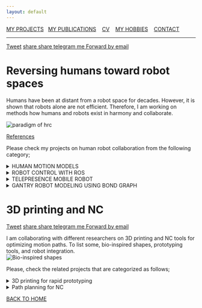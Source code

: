 ```yaml
---
layout: default
---
```

[MY PROJECTS](../Projects/2020-07-22-Projects.html) &nbsp;&nbsp;[MY PUBLICATIONS](../Publication/2020-07-22-Publications.html)  &nbsp;&nbsp;   [CV](../Resume/2020-07-22-Resume.html)   &nbsp;&nbsp;  [MY HOBBIES](../Hobby/2020-07-22-Hobby.html)  &nbsp;&nbsp; [CONTACT](../about.html)

---
<a href="https://twitter.com/share?url=https://tadeletuli.github.io/Projects/2020-07-22-Projects.html"  data-size="small"><i class="fa fa-twitter"></i>Tweet</a>
<a href="https://www.facebook.com/sharer/sharer.php?u=https://tadeletuli.github.io/Projects/2020-07-22-Projects.html" target="_blank"><i class="fa fa-facebook"></i> share </a>
<a href="https://www.linkedin.com/sharing/share-offsite/?url=https://tadeletuli.github.io/Projects/2020-07-22-Projects.html" target="_blank"><i class="fa fa-linkedin"></i> share </a>
<a href="https://t.me/share/url?url=https://tadeletuli.github.io/Projects/2020-07-22-Projects.html" target="_blank"><i class="fa fa-telegram"></i> telegram me </a>
<a href="mailto:Enter%20an%20email?subject=Human%20and%20robot%20collaboration&body=Thought%20you%20might%20be%20interested%20in%20this%20https://tadeletuli.github.io/Projects/2020-07-22-Projects.html"><i class="fa fa-envelope"></i>Forward by email</a>

# Reversing humans toward robot spaces 

Humans have been at distant from a robot space for decades. However, it is shown that robots alone are not efficient. Therefore, I am working on methods how humans and robots exist in harmony and collaborate. 

![paradigm of hrc](https://user-images.githubusercontent.com/48058146/127033152-af2b96d9-cf47-4758-8ab8-1ad89bd37fb7.png)

[References](TBD)

Please check my projects on human robot collaboration from the following category;

<details><summary>HUMAN MOTION MODELS</summary>
<p>
 
## Human motion capture using HTC Vive

Human-robot collaboration combines the extended capabilities of humans and robots to create a more inclusive and human-centered production system in the future.
However, human safety is the primary concern for manufacturing industries.
Therefore, real-time motion tracking is necessary to identify if the human worker body parts enter the restricted working space solely dedicated to the robot.
Tracking these motions using decentralized and different tracking systems requires a generic model controller and consistent motion exchanging formats.
In this work, our task is to investigate a concept for a unified real-time motion tracking for human-robot collaboration.
In this regard, a low cost and game-based motion tracking system, e.g., HTC Vive, is utilized to capture human motion by mapping into a digital human model in the Unity3D environment.\\
[References](https://www.mdpi.com/2504-3900/42/1/48)
![ECSA 2019](ecsa2019.gif)
</p>
</details>

<details><summary>ROBOT CONTROL WITH ROS</summary>
<p>
 
## ROS Based Robot Control - for deformable objects

Force compliant industrial robots are used to manipulate soft and deformable objects in real-time simulation.
However, such objects, e.g. additively manufactured elastomers, are difficult to manipulate due to unknown deformation behavior when pressure is applied.
In this regard, we applied a hierarchical force and position controller to analyze how the deformation of additively manufactured objects with different cross-sectional cavities take place.
Therefore, this approach can be applied to analyze the effect of force on the stiffness of objects with cavities.\\
[References](https://protech.mb.uni-siegen.de/fams/research/)  [Paper](http://www.sciencedirect.com/science/article/pii/S221282711930486X)
![CIRP CMS 2019](cirp2019.gif)
</p>
</details>

<details><summary>TELEPRESENCE MOBILE ROBOT</summary>
<p>
 
## Design and Modeling of Telepresence Robots

Adjustable, mobile and interactable robots, nowadays are useful to assist human beings for some social interactions. One example could be telepresence in pandemic crisis such as COVID-19.
However, human-robot physical interactions are still challenging regarding maneuverability, controllability, stability, drive layout, and autonomy.
Hence, this project presents a systematic design and control approach based on the customer's needs and expectations of telepresence mobile robots for social interactions.
A system model and controller design are developed using the Lagrangian method and linear quadratic regulator (LQR), respectively, for different scenarios such as flat surface, inclined surface, and yaw (steering).
The robot system is capable of traveling uphill (30deg) and has a variable height (600-1200 mm).
The robot is advantageous in developing countries to fill the skill gaps as well as for sharing knowledge and expertise using a virtual and mobile physical presence.
\
[References](https://link.springer.com/article/10.1007/s12369-020-00676-3)
\
<p align="center">
 <img src="motion_interaction.png" width="380" height="160" class="center"/>
</p>
Fig. - Demonstration of human and robot interaction while walking
</p>
</details>

<details><summary>GANTRY ROBOT MODELING USING BOND GRAPH</summary>
<p>
 
## Bond graph approach for modeling Gantry robots

Objective: This project aims to present an initial mathematical modeling and dynamic simulation of gantry robot for the application of printing circuit on board. The classical modeling methods such as Newton-Euler, Kirchoff's law and Lagrangian fails to unify both electrical and mechanical system models. Here, bond graph approach with robust trajectory planning which uses a blend of quadratic equations on triangular velocity profile is modeled in order to virtually simulate it. In this paper, the algebric mathematical models are developed using maple software. For the sake of simulation, the model is tested on matlab by integrating robot models which are developed by using Solidwork.
 \
[References](http://dx.doi.org/10.1007/978-3-319-95153-9_22)
</p>
</details>
 
 
# 3D printing and NC
<a href="https://twitter.com/share?url=https://tadeletuli.github.io/Projects/2020-07-22-Projects.html"  data-size="small"><i class="fa fa-twitter"></i>Tweet</a>
<a href="https://www.facebook.com/sharer/sharer.php?u=https://tadeletuli.github.io/Projects/2020-07-22-Projects.html" target="_blank"><i class="fa fa-facebook"></i> share </a>
<a href="https://www.linkedin.com/sharing/share-offsite/?url=https://tadeletuli.github.io/Projects/2020-07-22-Projects.html" target="_blank"><i class="fa fa-linkedin"></i> share </a>
<a href="https://t.me/share/url?url=https://tadeletuli.github.io/Projects/2020-07-22-Projects.html" target="_blank"><i class="fa fa-telegram"></i> telegram me </a>
<a href="mailto:Enter%20an%20email?subject=Human%20and%20robot%20collaboration&body=Thought%20you%20might%20be%20interested%20in%20this%20https://tadeletuli.github.io/Projects/2020-07-22-Projects.html"><i class="fa fa-envelope"></i>Forward by email</a>

I am collaborating with different researchers on 3D printing and NC tools for optimizing motion paths. To list some, bio-inspired shapes, prototyping tools, and robot integration.
\
![Bio-inspired shapes](https://user-images.githubusercontent.com/48058146/127032391-639b9534-6f8e-40ae-afbb-42c672635943.png)

Please, check the related projects that are categorized as follows; 

<details><summary>3D printing for rapid prototyping</summary>
<p>
 
## 3D printing for rapid prototyping

"We printed the die from PLA, a bio-based standard material for AM. Using a gom optical scanner, we investigated if deformation or attrition of the forming tool occurs in a small batch series.
 
\
![3D printed tool](https://user-images.githubusercontent.com/48058146/127032795-7c3d3e23-ba2c-4898-98a9-39de2d3a54ba.PNG)


The approach opens up great chances for on-demand "rapidprototyping" of sheet metal parts, in particular as it’s based on a cheap and recyclable material."
\
[References](https://doi.org/10.1007/s00170-021-07312-y)
</p>
</details>

<details><summary>Path planning for NC</summary>
<p>
 
## Path planning and Tool path generation for NC Machines

Tool-path, feed-rate, and depth-of-cut of a tool determine the machining time, tool wear, power consumption, and realization costs.
Before the commissioning and production, a preliminary phase of failure-mode identification and effect analysis allows for selecting the optimal machining parameters for cutting,
which, in turn, reduces machinery faults, production errors and, ultimately, decreases costs.
For this, scalable high-precision path generation algorithms requiring a low amount of computation might be advisable.
The present work provides such a simplified scalable computationally low-intensive technique for tool-path generation.
From a three dimensional (3D) digital model, the presented algorithm extracts multiple two dimensional (2D) layers.
Depending on the required resolution, each layer is converted to a spatial image, and an algebraic analytic closed-form solution provides a geometrical tool path in Cartesian coordinates.
The produced tool paths are stacked after processing all object layers. Finally, the generated tool path is translated into a machine code using a G-code generator algorithm.
The introduced technique was implemented and simulated using MATLAB pseudocode with a G-code interpreter and a simulator.
The results showed that the proposed technique produced an automated unsupervised reliable tool-path-generator algorithm and reduced tool wear and costs, by allowing the selection of the tool depth-of-cut as an input.
\
[References](https://doi.org/10.3390/jmmp3040084)
</p>
</details>

[BACK TO HOME](../index.html)
